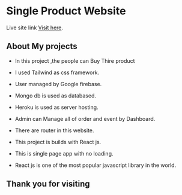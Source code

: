 # Single Product Website

Live site link [Visit here](https://smart-watch-shop.web.app/).



## About My projects
*  In this project ,the people can Buy Thire product 

*  I used Tailwind  as css framework.
*  User  managed by Google firebase.
*  Mongo db is used as databased.
*  Heroku is used as server hosting.
*  Admin can Manage all of order and event by Dashboard.

*  There are router in this website.
*  This project is builds with React js.
*  This is single page app with no loading.
*  React js is one of the most popular javascript library in the world. 



## Thank you for visiting